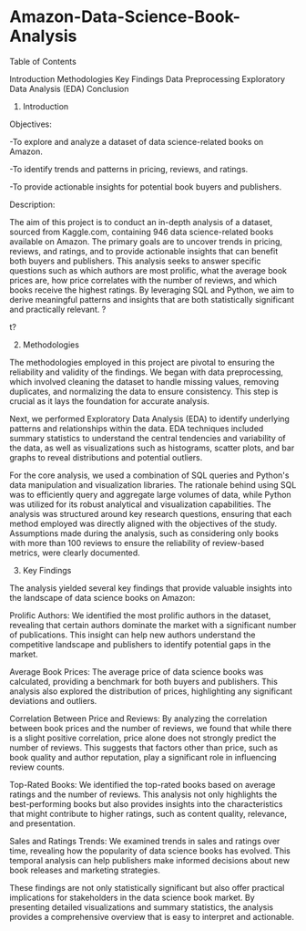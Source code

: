 # Amazon-Data-Science-Book-Analysis
Table of Contents

Introduction
Methodologies
Key Findings
Data Preprocessing
Exploratory Data Analysis (EDA)
Conclusion
1. Introduction

Objectives:

-To explore and analyze a dataset of data science-related books on Amazon.

-To identify trends and patterns in pricing, reviews, and ratings.

-To provide actionable insights for potential book buyers and publishers.

Description:

The aim of this project is to conduct an in-depth analysis of a dataset, sourced from Kaggle.com, containing 946 data science-related books available on Amazon. The primary goals are to uncover trends in pricing, reviews, and ratings, and to provide actionable insights that can benefit both buyers and publishers. This analysis seeks to answer specific questions such as which authors are most prolific, what the average book prices are, how price correlates with the number of reviews, and which books receive the highest ratings. By leveraging SQL and Python, we aim to derive meaningful patterns and insights that are both statistically significant and practically relevant. ?

t?

2. Methodologies

The methodologies employed in this project are pivotal to ensuring the reliability and validity of the findings. We began with data preprocessing, which involved cleaning the dataset to handle missing values, removing duplicates, and normalizing the data to ensure consistency. This step is crucial as it lays the foundation for accurate analysis.

Next, we performed Exploratory Data Analysis (EDA) to identify underlying patterns and relationships within the data. EDA techniques included summary statistics to understand the central tendencies and variability of the data, as well as visualizations such as histograms, scatter plots, and bar graphs to reveal distributions and potential outliers.

For the core analysis, we used a combination of SQL queries and Python's data manipulation and visualization libraries. The rationale behind using SQL was to efficiently query and aggregate large volumes of data, while Python was utilized for its robust analytical and visualization capabilities. The analysis was structured around key research questions, ensuring that each method employed was directly aligned with the objectives of the study. Assumptions made during the analysis, such as considering only books with more than 100 reviews to ensure the reliability of review-based metrics, were clearly documented.

3. Key Findings

The analysis yielded several key findings that provide valuable insights into the landscape of data science books on Amazon:

Prolific Authors: We identified the most prolific authors in the dataset, revealing that certain authors dominate the market with a significant number of publications. This insight can help new authors understand the competitive landscape and publishers to identify potential gaps in the market.

Average Book Prices: The average price of data science books was calculated, providing a benchmark for both buyers and publishers. This analysis also explored the distribution of prices, highlighting any significant deviations and outliers.

Correlation Between Price and Reviews: By analyzing the correlation between book prices and the number of reviews, we found that while there is a slight positive correlation, price alone does not strongly predict the number of reviews. This suggests that factors other than price, such as book quality and author reputation, play a significant role in influencing review counts.

Top-Rated Books: We identified the top-rated books based on average ratings and the number of reviews. This analysis not only highlights the best-performing books but also provides insights into the characteristics that might contribute to higher ratings, such as content quality, relevance, and presentation.

Sales and Ratings Trends: We examined trends in sales and ratings over time, revealing how the popularity of data science books has evolved. This temporal analysis can help publishers make informed decisions about new book releases and marketing strategies.

These findings are not only statistically significant but also offer practical implications for stakeholders in the data science book market. By presenting detailed visualizations and summary statistics, the analysis provides a comprehensive overview that is easy to interpret and actionable.
